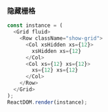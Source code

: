 ### 隐藏栅格

<!--start-code-->

```js
const instance = (
  <Grid fluid>
    <Row className="show-grid">
      <Col xsHidden xs={12}>
        xsHidden xs={12}
      </Col>
      <Col xs={12} xs={12}>
        xs={12} xs={12}
      </Col>
    </Row>
  </Grid>
);
ReactDOM.render(instance);
```

<!--end-code-->
